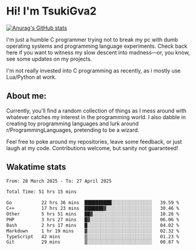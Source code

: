 # Hi! I'm TsukiGva2

[![Anurag's GitHub stats](https://github-readme-stats.vercel.app/api?username=tsukigva2&theme=gruvbox&show_icons=true)](https://github.com/anuraghazra/github-readme-stats)

I'm just a humble C programmer trying not to break my pc with dumb operating systems and programming language experiments. Check back here if you want to witness my slow descent into madness—or, you know, see some updates on my projects.

I'm not really invested into C programming as recently, as i mostly use Lua/Python at work.

## About me:

Currently, you'll find a random collection of things as I mess around with whatever catches my interest in the programming world. I also dabble in creating toy programming languages and lurk around r/ProgrammingLanguages, pretending to be a wizard.

Feel free to poke around my repositories, leave some feedback, or just laugh at my code. Contributions welcome, but sanity not guaranteed!


## Wakatime stats
<!--START_SECTION:waka-->

```txt
From: 28 March 2025 - To: 27 April 2025

Total Time: 51 hrs 15 mins

Go           22 hrs 36 mins  ██████████░░░░░░░░░░░░░░░   39.59 %
C++          17 hrs 23 mins  ███████▓░░░░░░░░░░░░░░░░░   30.46 %
Other        5 hrs 51 mins   ██▓░░░░░░░░░░░░░░░░░░░░░░   10.26 %
PHP          3 hrs 27 mins   █▓░░░░░░░░░░░░░░░░░░░░░░░   06.06 %
Bash         2 hrs 17 mins   █░░░░░░░░░░░░░░░░░░░░░░░░   04.02 %
Markdown     1 hr 19 mins    ▓░░░░░░░░░░░░░░░░░░░░░░░░   02.32 %
TypeScript   42 mins         ▒░░░░░░░░░░░░░░░░░░░░░░░░   01.23 %
Git          29 mins         ▒░░░░░░░░░░░░░░░░░░░░░░░░   00.87 %
```

<!--END_SECTION:waka-->
